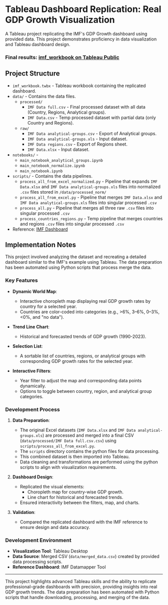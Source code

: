 # Tableau Dashboard Replication: Real GDP Growth Visualization

A Tableau project replicating the IMF's GDP Growth dashboard using provided data. This project demonstrates proficiency in data visualization and Tableau dashboard design.

### Final results: **[imf_workbook on Tableau Public](https://public.tableau.com/views/imf_workbook/Dashboard1?:language=en-US&:sid=&:redirect=auth&:display_count=n&:origin=viz_share_link)**

## Project Structure

- `imf_workbook.twbx` - Tableau workbook containing the replicated dashboard.
- `data/` - Contains the data files.
  - `processed/`
    - `IMF Data full.csv` - Final processed dataset with all data (Country, Regions, Analytical groups).
    - `IMF Data.csv` - Temp processed dataset with partial data (only Country and Regions).
  - `raw/`
    - `IMF Data analytical-groups.csv` - Export of Analytical groups.
    - `IMF Data analytical-groups.xls` - Input dataset.
    - `IMF Data regions.csv` - Export of Regions sheet.
    - `IMF Data.xlsx` - Input dataset.
- `notebooks/` - 
  - `main_notebook_analytical_groups.ipynb`
  - `main_notebook_normalize.ipynb`
  - `main_notebook.ipynb`
- `scripts/` - Contains the data pipelines.
  - `process_all_from_excel_normalized.py` - Pipeline that expands `IMF Data.xlsx` and `IMF Data analytical-groups.xls` files into normalized `.csv` files stored in `/data/processed_norm/`
  - `process_all_from_excel.py` - Pipeline that merges `IMF Data.xlsx` and `IMF Data analytical-groups.xls` files into singular processed `.csv`
  - `process_all.py` - Pipeline that merges all three raw `.csv` files into singular processed `.csv`
  - `process_countries_regions.py` - Temp pipeline that merges countries and regions `.csv` files into singular processed `.csv`
- Reference: [IMF Dashboard](https://www.imf.org/external/datamapper/NGDP_RPCH@WEO/OEMDC/ADVEC/WEOWORLD)

## Implementation Notes

This project involved analyzing the dataset and recreating a detailed dashboard similar to the IMF's example using Tableau. The data preparation has been automated using Python scripts that process merge the data.

### Key Features

- **Dynamic World Map**:
  - Interactive choropleth map displaying real GDP growth rates by country for a selected year.
  - Countries are color-coded into categories (e.g., >6%, 3–6%, 0–3%, <0%, and "no data").

- **Trend Line Chart**:
  - Historical and forecasted trends of GDP growth (1990-2023).

- **Selection List**:
  - A sortable list of countries, regions, or analytical groups with corresponding GDP growth rates for the selected year.

- **Interactive Filters**:
  - Year filter to adjust the map and corresponding data points dynamically.
  - Options to toggle between country, region, and analytical group categories.

### Development Process

1. **Data Preparation**:
   - The original Excel datasets (`IMF Data.xlsx` and `IMF Data analytical-groups.xls`) are processed and merged into a final CSV (`data/processed/IMF Data full.csv.csv`) using `scripts/process_all_from_excel.py`.
   - The `scripts` directory contains the python files for data processing.
   - This combined dataset is then imported into Tableau.
   - Data cleaning and transformations are performed using the python scripts to align with visualization requirements.

2. **Dashboard Design**:
   - Replicated the visual elements:
     - Choropleth map for country-wise GDP growth.
     - Line chart for historical and forecasted trends.
   - Ensured interactivity between the filters, map, and charts.

3. **Validation**:
   - Compared the replicated dashboard with the IMF reference to ensure design and data accuracy.

### Development Environment

- **Visualization Tool**: Tableau Desktop
- **Data Source**: Merged CSV (`data/merged_data.csv`) created by provided data processing scripts.
- **Reference Dashboard**: IMF Datamapper Tool

---

This project highlights advanced Tableau skills and the ability to replicate professional-grade dashboards with precision, providing insights into real GDP growth trends. The data preparation has been automated with Python scripts that handle downloading, processing, and merging of the data.